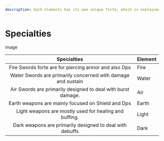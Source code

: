 ```yaml
---
description: Each elements has its own unique forte, which is explained below.
---
```


# Specialties

image









|                          Specialties                         | Element |
| :----------------------------------------------------------: | ------- |
|     Fire Swords forte are for piercing armor and also Dps    | Fire    |
| Water Swords are primarily concerned with damage and sustain | Water   |
| Air Swords are primarily designed to deal with burst damage. | Air     |
|      Earth weapons are mainly focused on Shield and Dps      | Earth   |
|    Light weapons are mostly used for healing and buffing.    | Light   |
|   Dark weapons are primarily designed to deal with debuffs   | Dark    |
